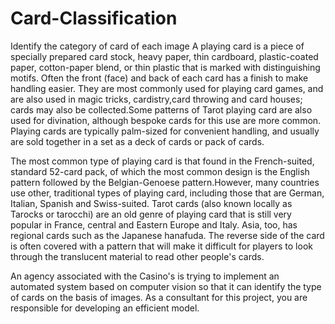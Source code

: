# Card-Classification
Identify the category of card of each image
A playing card is a piece of specially prepared card stock, heavy paper, thin cardboard, plastic-coated paper, cotton-paper blend, or thin plastic that is marked with distinguishing motifs. Often the front (face) and back of each card has a finish to make handling easier. They are most commonly used for playing card games, and are also used in magic tricks, cardistry,card throwing and card houses; cards may also be collected.Some patterns of Tarot playing card are also used for divination, although bespoke cards for this use are more common. Playing cards are typically palm-sized for convenient handling, and usually are sold together in a set as a deck of cards or pack of cards.

 

The most common type of playing card is that found in the French-suited, standard 52-card pack, of which the most common design is the English pattern followed by the Belgian-Genoese pattern.However, many countries use other, traditional types of playing card, including those that are German, Italian, Spanish and Swiss-suited. Tarot cards (also known locally as Tarocks or tarocchi) are an old genre of playing card that is still very popular in France, central and Eastern Europe and Italy. Asia, too, has regional cards such as the Japanese hanafuda. The reverse side of the card is often covered with a pattern that will make it difficult for players to look through the translucent material to read other people's cards.

 

An agency associated with the Casino's is trying to implement an automated system based on computer vision so that it can identify the type of cards on the basis of images. As a consultant for this project, you are responsible for developing an efficient model.
